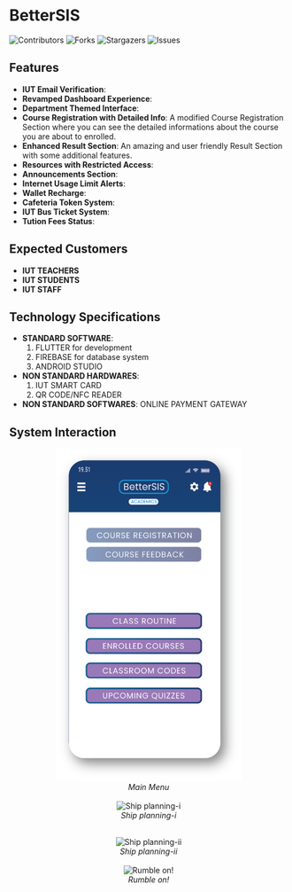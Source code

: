 # BetterSIS
![Contributors](https://img.shields.io/github/contributors/akibhaider/BetterSIS?color=darkgreen) ![Forks](https://img.shields.io/github/forks/akibhaider/BetterSIS?style=social) ![Stargazers](https://img.shields.io/github/stars/akibhaider/BetterSIS?style=social) ![Issues](https://img.shields.io/github/issues/akibhaider/BetterSIS?color=brown) 

## Features
- **IUT Email Verification**: 
- **Revamped Dashboard Experience**: 
- **Department Themed Interface**: 
- **Course Registration with Detailed Info**: A modified Course Registration Section where you can see the detailed informations about the course you are about to enrolled.
- **Enhanced Result Section**: An amazing and user friendly Result Section with some additional features.
- **Resources with Restricted Access**: 
- **Announcements Section**: 
- **Internet Usage Limit Alerts**: 
- **Wallet Recharge**:
- **Cafeteria Token System**:
- **IUT Bus Ticket System**:
- **Tution Fees Status**:

## Expected Customers
- **IUT TEACHERS**
- **IUT STUDENTS**
- **IUT STAFF**

## Technology Specifications
- **STANDARD SOFTWARE**:
  1. FLUTTER for development
  2. FIREBASE for database system
  3. ANDROID STUDIO 
- **NON STANDARD HARDWARES**:
  1. IUT SMART CARD
  2. QR CODE/NFC READER
- **NON STANDARD SOFTWARES**: ONLINE PAYMENT GATEWAY

## System Interaction

<p align="center">
  <img src="ui/Academics.png" alt="Main Menu" width="337"/>
   <br/>
  <em>Main Menu</em>
   <br/>
   <br/>
  <img src="Battleship_Destroyer_(2_player_strategic_game)/src/main/resources/player_blue_planning.png" alt="Ship planning-i" width="337"/>
   <br/>
  <em>Ship planning-i</em>
   <br/>
</p>

<p align="center">
   <br/>
  <img src="Battleship_Destroyer_(2_player_strategic_game)/src/main/resources/player_red_planning.png" alt="Ship planning-ii" width="337"/>
   <br/>
  <em>Ship planning-ii</em>
   <br/>
   <br/>
  <img src="Battleship_Destroyer_(2_player_strategic_game)/src/main/resources/rumble.png" alt="Rumble on!" width="337"/>
   <br/>
  <em>Rumble on!</em>
   <br/>
</p>
